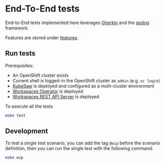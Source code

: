 # End-To-End tests

End-to-End tests implemented here leverages [Gherkin](https://cucumber.io/docs/gherkin/) and the [godog](https://github.com/cucumber/godog) framework.

Features are stored under [features](./features).

## Run tests

Prerequisites:

* An OpenShift cluster exists
* Current shell is logged-in the OpenShift cluster as `admin` (e.g. `oc login`)
* [KubeSaw](https://github.com/codeready-toolchain/) is deployed and configured as a multi-cluster environment
* [Workspaces Operator](../operator/) is deployed  
* [Workspaces REST API Server](../server/) is deployed

To execute all the tests

```bash
make test
```

## Development

To test a single test scenario, you can add the tag `@wip` before the scenario definition, then you can run the single test with the following command:

```bash
make wip
```

